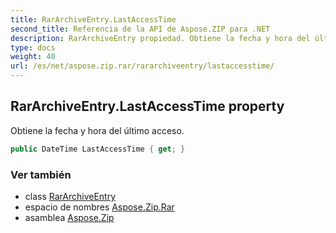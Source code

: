 ```yaml
---
title: RarArchiveEntry.LastAccessTime
second_title: Referencia de la API de Aspose.ZIP para .NET
description: RarArchiveEntry propiedad. Obtiene la fecha y hora del último acceso.
type: docs
weight: 40
url: /es/net/aspose.zip.rar/rararchiveentry/lastaccesstime/
---
```

## RarArchiveEntry.LastAccessTime property

Obtiene la fecha y hora del último acceso.

```csharp
public DateTime LastAccessTime { get; }
```

### Ver también

* class [RarArchiveEntry](../)
* espacio de nombres [Aspose.Zip.Rar](../../rararchiveentry/)
* asamblea [Aspose.Zip](../../../)



